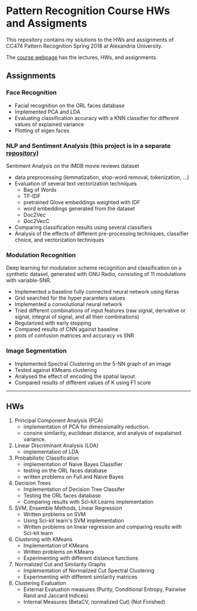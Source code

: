 # Pattern Recognition Course HWs and Assigments
This repository contains my solutions to the HWs and assignments of CC474 Pattern Recognition Spring 2018 at Alexandria University.

The [course webpage](https://sites.google.com/view/ssp-pr-torki/home) has the lectures, HWs, and assignments.

## Assignments

### Face Recognition
- Facial recognition on the ORL faces database
- Implemented PCA and LDA
- Evaluating classification accuracy with a KNN classifier for different values of explained variance
- Plotting of eigen faces

### NLP and Sentiment Analysis (this project is in a separate [repository](https://github.com/abdelrahmanabdelnabi/Sentiment-Analysis))
Sentiment Analysis on the IMDB movie reviews dataset
- data preprocessing (lemmatization, stop-word removal, tokenization, ...)
- Evaluation of several text vectorization techniques
    * Bag of Words
    * TF-IDF
    * pretrained Glove embeddings weighted with IDF
    * word embeddings generated from the dataset
    * Doc2Vec
    * Doc2VecC
- Comparing classification results using several classifiers
- Analysis of the effects of different pre-processing techniques, classifier choice, and vectorization techniques

### Modulation Recognition
Deep learning for modulation scheme recognition and classification on a synthetic dataset, generated with GNU Radio, consisting of 11 modulations with variable-SNR.
- Implemented a baseline fully connected neural network using Keras
- Grid searched for the hyper paramters values
- Implemented a convolutional neural network
- Tried different combinations of input features (raw signal, derivative or signal, integral of signal, and all their combinations)
- Regularized with early stopping
- Compared results of CNN against baseline
- plots of confusion matrices and accuracy vs SNR

### Image Segmentation
- Implemented Spectral Clustering on the 5-NN graph of an image
- Tested against KMeans clustering
- Analysed the effect of encoding the spatial layout
- Compared results of different values of K using F1 score

***

## HWs
1. Principal Component Analysis (PCA)
    - implementation of PCA for dimensionality reduction.
    - consine similarity, euclidean distance, and analysis of expalained variance.
2. Linear Discriminant Analysis (LDA)
    - implementation of LDA
3. Probabilistic Classification
    - implementation of Naive Bayes Classifier
    - testing on the ORL faces database
    - written problems on Full and Naive Bayes
4. Decision Trees
    - Implementation of Decision Tree Classifer
    - Testing the ORL faces database
    - Comparing results with Sci-kit Learns implementation
5. SVM, Ensemble Methods, Linear Regression
    - Written problems on SVM
    - Using Sci-kit learn's SVM implementation
    - Written problems on linear regression and comparing results with Sci-kit learn
6. Clustering with KMeans
    - Implementation of KMeans
    - Written problems on KMeans
    - Experimenting with different distance functions
7. Normalized Cut and Similarity Graphs
    - Implementation of Normailzed Cut Spectral Clustering
    - Experimenting with different similarity matrices
8. Clustering Evaluation
    - External Evaluation measures (Purity, Conditional Entropy, Pairwise Rand and Jaccard Indices)
    - Internal Measures (BetaCV, normalized Cut) (Not Finished)
